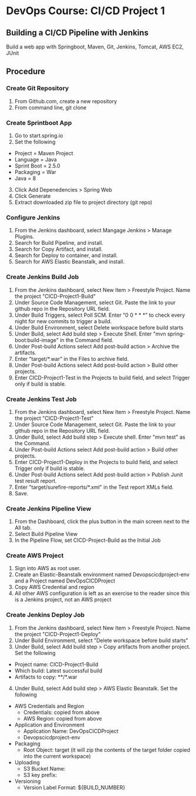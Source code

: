 # DevOps Course: CI/CD Project 1
## Building a CI/CD Pipeline with Jenkins

Build a web app with Springboot, Maven, Git, Jenkins, Tomcat, AWS EC2, JUnit

## Procedure
### Create Git Repository
1. From Github.com, create a new repository
2. From command line, git clone <repository url>

### Create Sprintboot App
1. Go to start.spring.io
2. Set the following
- Project = Maven Project
- Language = Java
- Sprint Boot = 2.5.0
- Packaging = War
- Java = 8
3. Click Add Depenedencies > Spring Web
4. Click Generate
5. Extract downloaded zip file to project directory (git repo)

### Configure Jenkins
1. From the Jenkins dashboard, select Mangage Jenkins > Manage Plugins.
2. Search for Build Pipeline, and install.
3. Search for Copy Artifact, and install.
4. Search for Deploy to container, and install.
5. Search for AWS Elastic Beanstalk, and install.

### Create Jenkins Build Job
1. From the Jenkins dashboard, select New Item > Freestyle Project. Name the project "CICD-Project1-Build"
2. Under Source Code Management, select Git. Paste the link to your github repo in the Repository URL field.
3. Under Build Triggers, select Poll SCM. Enter "0 0 * * *" to check every night for new commits to trigger a build.
4. Under Build Environment, select Delete workspace before build starts
5. Under Build, select Add build step > Execute Shell. Enter "mvn spring-boot:build-image" in the Command field.
6. Under Post-build Actions select Add post-build action > Archive the artifacts.
7. Enter "target/*.war" in the Files to archive field.
8. Under Post-build Actions select Add post-build action > Build other projects.
9. Enter CICD-Project1-Test in the Projects to build field, and select Trigger only if build is stable.

### Create Jenkins Test Job
1. From the Jenkins dashboard, select New Item > Freestyle Project. Name the project "CICD-Project1-Test"
2. Under Source Code Management, select Git. Paste the link to your github repo in the Repository URL field.
3. Under Build, select Add build step > Execute shell. Enter "mvn test" as the Command.
4. Under Post-build Actions select Add post-build action > Build other projects.
5. Enter CICD-Project1-Deploy in the Projects to build field, and select Trigger only if build is stable.
6. Under Post-build Actions select Add post-build action > Publish Junit test result report.
7. Enter "target/surefire-reports/*.xml" in the Test report XMLs field.
8. Save.

### Create Jenkins Pipeline View
1. From the Dashboard, click the plus button in the main screen next to the All tab.
2. Select Build Pipeline View
3. In the Pipeline Flow, set CICD-Project-Build as the Initial Job
  
### Create AWS Project
1. Sign into AWS as root user.
2. Create an Elastic-Beanstalk environment named Devopscicdproject-env and a Project named DevOpsCICDProject
3. Copy AWS Credential and region
4. All other AWS configuration is left as an exercise to the reader since this is a Jenkins project, not an AWS project
  
### Create Jenkins Deploy Job
1. From the Jenkins dashboard, select New Item > Freestyle Project. Name the project "CICD-Project1-Deploy"
2. Under Build Environment, select "Delete workspace before build starts"
3. Under Build, select Add build step > Copy artifacts from another project. Set the following
  - Project name: CICD-Project1-Build
  - Which build: Latest successful build
  - Artifacts to copy: **/*.war
4. Under Build, select Add build step > AWS Elastic Beanstalk. Set the following
  - AWS Credentials and Region
    - Credentials: copied from above
    - AWS Region: copied from above
  - Application and Environment
    - Application Name: DevOpsCICDProject
    - Devopscicdproject-env
  - Packaging
    - Root Object: target (it will zip the contents of the target folder copied into the current workspace)
  - Uploading 
    - S3 Bucket Name: 
    - S3 key prefix:
  - Versioning
    - Version Label Format: ${BUILD_NUMBER} 
